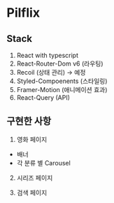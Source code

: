 # Pilflix

## Stack

1. React with typescript
2. React-Router-Dom v6 (라우팅)
3. Recoil (상태 관리) -> 예정
4. Styled-Compoenents (스타일링)
5. Framer-Motion (애니메이션 효과)
6. React-Query (API)

## 구현한 사항

1. 영화 페이지

- 배너
- 각 분류 별 Carousel

2. 시리즈 페이지

3. 검색 페이지